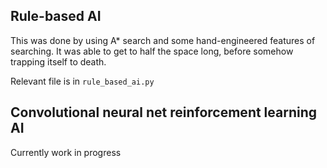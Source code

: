 ## Rule-based AI
This was done by using A* search and some hand-engineered features of searching. It was able to get to half the space long, before somehow trapping itself to death. 

Relevant file is in `rule_based_ai.py`


## Convolutional neural net reinforcement learning AI
Currently work in progress
